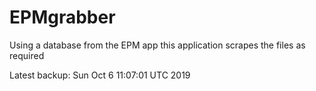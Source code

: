 # EPMgrabber
Using a database from the EPM app this application scrapes the files as required


Latest backup: Sun Oct 6 11:07:01 UTC 2019
